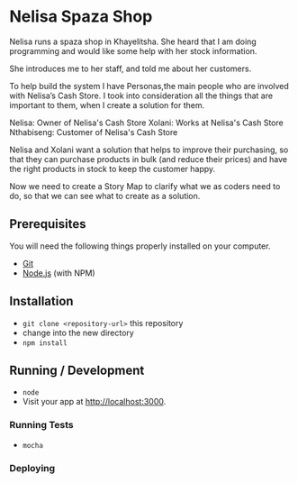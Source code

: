 
# Nelisa Spaza Shop

Nelisa runs a spaza shop in Khayelitsha. She heard that I am doing programming and would like some help with her stock information.

She introduces me to her staff, and told me about her customers.

To help build the system I have Personas,the main people who are involved with Nelisa’s Cash Store.
I took into consideration all the things that are important to them, when I create a solution for them.

Nelisa: Owner of Nelisa's Cash Store
Xolani: Works at Nelisa's Cash Store
Nthabiseng: Customer of Nelisa's Cash Store

Nelisa and Xolani want a solution that helps to improve their purchasing, so that they can purchase products in bulk (and reduce their prices) and have the right products in stock to keep the customer happy.

Now we need to create a Story Map to clarify what we as coders need to do, so that we can see what to create as a solution.

## Prerequisites

You will need the following things properly installed on your computer.

* [Git](http://git-scm.com/)
* [Node.js](http://nodejs.org/) (with NPM)


## Installation

* `git clone <repository-url>` this repository
* change into the new directory
* `npm install`


## Running / Development

* `node`
* Visit your app at [http://localhost:3000](http://localhost:3000).



### Running Tests

* `mocha`


### Deploying
